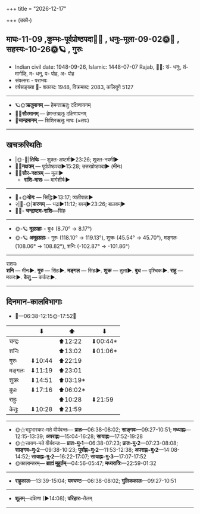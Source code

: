 +++
title = "2026-12-17"

+++
(उकौ॰)
## माघः-11-09  ,कुम्भः-पूर्वप्रोष्ठपदा🌛🌌  ,  धनुः-मूला-09-02🌞🌌  ,  सहस्यः-10-26🌞🪐  , गुरुः
- Indian civil date: 1948-09-26, Islamic: 1448-07-07 Rajab, 🌌🌞: सं- धनुः, तं- मार्गऴि, म- धनु, प- पोह, अ- पोह
- संवत्सरः - पराभवः
- वर्षसङ्ख्या 🌛- शकाब्दः 1948, विक्रमाब्दः 2083, कलियुगे 5127
___________________
- 🪐🌞**ऋतुमानम्** — हेमन्तऋतुः दक्षिणायनम्
- 🌌🌞**सौरमानम्** — हेमन्तऋतुः दक्षिणायनम्
- 🌛**चान्द्रमानम्** — शिशिरऋतुः माघः (≈तपः)
___________________


## खचक्रस्थितिः
- |🌞-🌛|**तिथिः** — शुक्ल-अष्टमी►23:26; शुक्ल-नवमी►  
- 🌌🌛**नक्षत्रम्** — पूर्वप्रोष्ठपदा►15:28; उत्तरप्रोष्ठपदा► (मीनः)  
- 🌌🌞**सौर-नक्षत्रम्** — मूला►  
  - **राशि-मासः** — मार्गशीर्षः► 
___________________
- 🌛+🌞**योगः** — सिद्धिः►13:17; व्यतीपातः►  
- २|🌛-🌞|**करणम्** — भद्रा►11:12; बवम्►23:26; बालवम्►  
- 🌌🌛- **चन्द्राष्टम-राशिः**—सिंहः  
___________________
- 🌞-🪐 **मूढग्रहाः** - बुधः (8.70° → 8.17°)
- 🌞-🪐 **अमूढग्रहाः** - गुरुः (118.10° → 119.13°), शुक्रः (45.54° → 45.70°), मङ्गलः (108.06° → 108.82°), शनिः (-102.87° → -101.86°)
___________________
राशयः  
**शनि** — मीनः►. **गुरु** — सिंहः►. **मङ्गल** — सिंहः►. **शुक्र** — तुला►. **बुध** — वृश्चिकः►. **राहु** — मकरः►. **केतु** — कर्कटः►. 
___________________


## दिनमान-कालविभागाः
- 🌅—06:38-12:15🌞-17:52🌇  

|      |⬇     |⬆     |⬇     |
|------|-----|-----|------|
|चन्द्रः|     |⬆12:22 |⬇00:44*|
|शनिः   |     |⬆13:02 |⬇01:06*|
|गुरुः  |⬇10:44 |⬆22:19 |     |
|मङ्गलः |⬇11:19 |⬆23:01 |     |
|शुक्रः |⬇14:51 |⬆03:19*|     |
|बुधः   |⬇17:16 |⬆06:02*|     |
|राहुः  |     |⬆10:28 |⬇21:59 |
|केतुः  |⬇10:28 |⬆21:59 |     |
___________________
- 🌞⚝भट्टभास्कर-मते वीर्यवन्तः— **प्रातः**—06:38-08:02; **साङ्गवः**—09:27-10:51; **मध्याह्नः**—12:15-13:39; **अपराह्णः**—15:04-16:28; **सायाह्नः**—17:52-19:28  
- 🌞⚝सायण-मते वीर्यवन्तः— **प्रातः-मु॰1**—06:38-07:23; **प्रातः-मु॰2**—07:23-08:08; **साङ्गवः-मु॰2**—09:38-10:23; **पूर्वाह्णः-मु॰2**—11:53-12:38; **अपराह्णः-मु॰2**—14:08-14:52; **सायाह्नः-मु॰2**—16:22-17:07; **सायाह्नः-मु॰3**—17:07-17:52  
- 🌞कालान्तरम्— **ब्राह्मं मुहूर्तम्**—04:56-05:47; **मध्यरात्रिः**—22:59-01:32  
___________________
- **राहुकालः**—13:39-15:04; **यमघण्टः**—06:38-08:02; **गुलिककालः**—09:27-10:51  
___________________
- **शूलम्**—दक्षिणा (►14:08); **परिहारः**–तैलम्  
___________________
